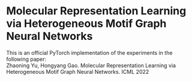 # Molecular Representation Learning via Heterogeneous Motif Graph Neural Networks
This is an official PyTorch implementation of the experiments in the following paper:\
Zhaoning Yu, Hongyang Gao. Molecular Representation Learning via Heterogeneous Motif Graph Neural Networks. ICML 2022
